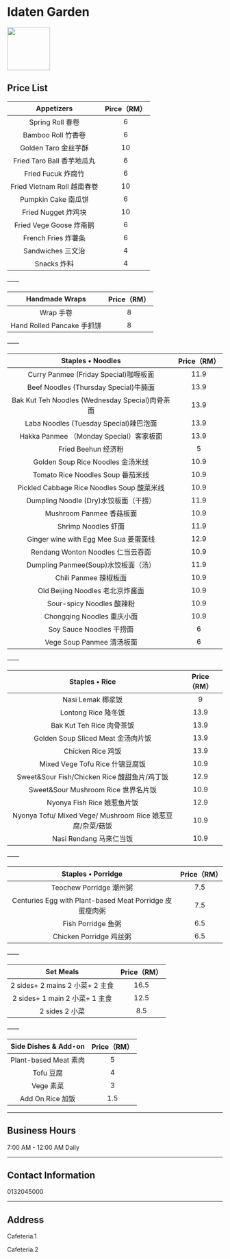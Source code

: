# Idaten Garden

<img src="https://img.xmummap.com/ly3_garden_logo.webp" width="100" height="100" >

## Price List

|         Appetizers          | Pirce（RM） |
| :-------------------------: | :---------: |
|      Spring Roll 春卷       |      6      |
|     Bamboo Roll 竹香卷      |      6      |
|    Golden Taro 金丝芋酥     |     10      |
| Fried Taro Ball 香芋地瓜丸  |      6      |
|     Fried Fucuk 炸腐竹      |      6      |
| Fried Vietnam Roll 越南春卷 |     10      |
|     Pumpkin Cake 南瓜饼     |      6      |
|     Fried Nugget 炸鸡块     |     10      |
|   Fried Vege Goose 炸斋鹅   |      6      |
|     French Fries 炸薯条     |      6      |
|      Sandwiches 三文治      |      4      |
|         Snacks 炸料         |      4      |

——

|       Handmade Wraps       | Price（RM） |
| :------------------------: | :---------: |
|         Wrap 手卷          |      8      |
| Hand Rolled Pancake 手抓饼 |      8      |

——

|                Staples • Noodles                | Price（RM） |
| :---------------------------------------------: | :---------: |
|      Curry Panmee (Friday Special)咖喱板面      |    11.9     |
|      Beef Noodles (Thursday Special)牛腩面      |    13.9     |
| Bak Kut Teh Noodles (Wednesday Special)肉骨茶面 |    13.9     |
|     Laba Noodles (Tuesday Special)辣巴泡面      |    13.9     |
|     Hakka Panmee （Monday Special）客家板面     |    13.9     |
|               Fried Beehun 经济粉               |      5      |
|        Golden Soup Rice Noodles 金汤米线        |    10.9     |
|        Tomato Rice Noodles Soup 番茄米线        |    10.9     |
|   Pickled Cabbage Rice Noodles Soup 酸菜米线    |    10.9     |
|      Dumpling Noodle (Dry)水饺板面（干捞）      |    11.9     |
|            Mushroom Panmee 香菇板面             |    10.9     |
|               Shrimp Noodles 虾面               |    11.9     |
|      Ginger wine with Egg Mee Sua 姜蛋面线      |    12.9     |
|        Rendang Wonton Noodles 仁当云吞面        |    10.9     |
|       Dumpling Panmee(Soup)水饺板面（汤）       |    11.9     |
|              Chili Panmee 辣椒板面              |    10.9     |
|        Old Beijing Noodles 老北京炸酱面         |    10.9     |
|            Sour-spicy Noodles 酸辣粉            |    10.9     |
|           Chongqing Noodles 重庆小面            |    10.9     |
|            Soy Sauce Noodles 干捞面             |      6      |
|            Vege Soup Panmee 清汤板面            |      6      |

——

|                      Staples • Rice                       | Price（RM） |
| :-------------------------------------------------------: | :---------: |
|                     Nasi Lemak 椰浆饭                     |      9      |
|                    Lontong Rice 隆冬饭                    |    13.9     |
|                 Bak Kut Teh Rice 肉骨茶饭                 |    13.9     |
|            Golden Soup Sliced Meat 金汤肉片饭             |    13.9     |
|                     Chicken Rice 鸡饭                     |    13.9     |
|              Mixed Vege Tofu Rice 什锦豆腐饭              |    10.9     |
|       Sweet&Sour Fish/Chicken Rice 酸甜鱼片/鸡丁饭        |    12.9     |
|            Sweet&Sour Mushroom Rice 世界名片饭            |    10.9     |
|                Nyonya Fish Rice 娘惹鱼片饭                |    12.9     |
| Nyonya Tofu/ Mixed Vege/ Mushroom Rice 娘惹豆腐/杂菜/菇饭 |    10.9     |
|                  Nasi Rendang 马来仁当饭                  |    10.9     |

——

|                   Staples • Porridge                    | Price（RM） |
| :-----------------------------------------------------: | :---------: |
|                 Teochew Porridge 潮州粥                 |     7.5     |
| Centuries Egg with Plant-based Meat Porridge 皮蛋瘦肉粥 |     7.5     |
|                   Fish Porridge 鱼粥                    |     6.5     |
|                 Chicken Porridge 鸡丝粥                 |     6.5     |

——

|            Set Meals            | Price（RM） |
| :-----------------------------: | :---------: |
| 2 sides+ 2 mains 2 小菜+ 2 主食 |    16.5     |
| 2 sides+ 1 main 2 小菜+ 1 主食  |    12.5     |
|         2 sides 2 小菜          |     8.5     |

——

| Side Dishes & Add-on  | Price（RM） |
| :-------------------: | :---------: |
| Plant-based Meat 素肉 |      5      |
|       Tofu 豆腐       |      4      |
|       Vege 素菜       |      3      |
|   Add On Rice 加饭    |     1.5     |

---

## Business Hours

7:00 AM - 12:00 AM Daily

---

## Contact Information

0132045000

---

## Address

Cafeteria.1

Cafeteria.2
